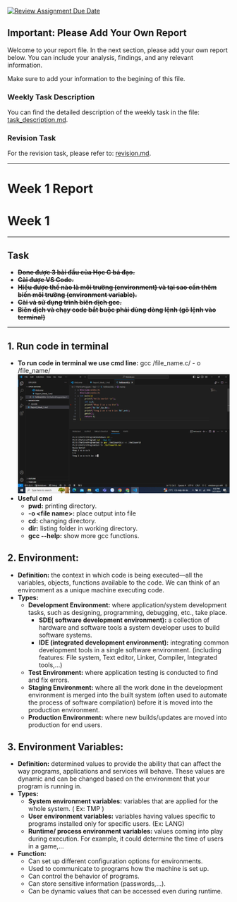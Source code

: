 [![Review Assignment Due Date](https://classroom.github.com/assets/deadline-readme-button-24ddc0f5d75046c5622901739e7c5dd533143b0c8e959d652212380cedb1ea36.svg)](https://classroom.github.com/a/9GUA6TDn)
<!--
File: readme.md
Author: [Your Name]
Created on: [Date]
Description: [Brief description of the file's purpose]
-->

## Important: Please Add Your Own Report

Welcome to your report file. In the next section, please add your own report below. You can include your analysis, findings, and any relevant information.

Make sure to add your information to the begining of this file.

### Weekly Task Description

You can find the detailed description of the weekly task in the file: [task_description.md](task_description.md).

### Revision Task

For the revision task, please refer to: [revision.md](revision.md).

---

# Week 1 Report
# Week 1
---
## **Task**
* ~~**Done được 3 bài đầu của Học C bá đạo.**~~
* ~~**Cài được VS Code.**~~
* ~~**Hiểu được thế nào là môi trường (environment) và tại sao cần thêm biến môi trường (environment variable).**~~
* ~~**Cài và sử dụng trình biên dịch gcc.**~~
* ~~**Biên dịch và chạy code bắt buộc phải dùng dòng lệnh (gõ lệnh vào terminal)**~~
---

## 1. **Run code in terminal**
- **To run code in terminal we use cmd line:**
 gcc /file_name.c/ - o /file_name/
![alt text](image1-1.png)
- **Useful cmd**
  - **pwd\:** printing directory.
  - **\-o \<file name>\:** place output into file
  - **cd\:** changing directory.
  - **dir\:** listing folder in working directory.
  - **gcc --help\:** show more gcc functions.
## 2. **Environment\:** 
- **Definition\:** the context in which code is being executed—all the variables, objects, functions available to the code. We can think of an environment as a unique machine executing code.
- **Types\:**
    - **Development Environment\:** where application/system development tasks, such as designing, programming, debugging, etc., take place.
       - **SDE( software development environment)\:** a collection of hardware and software tools a system developer uses to build software systems.
        - **IDE (integrated development environment)\:** integrating common development tools in a single software environment. (including features: File system, Text editor, Linker, Compiler, Integrated tools,...)
   - **Test Environment\:**  where application testing is conducted to find and fix errors.
   - **Staging Environment\:** where all the work done in the development environment is merged into the built system (often used to automate the process of software compilation) before it is moved into the production environment.
   - **Production Environment\:** where new builds/updates are moved into production for end users. 
## 3. **Environment Variables\:** 
- **Definition\:** determined values to provide the ability that can affect the way programs, applications and services will behave. These values are dynamic and can be changed based on the environment that your program is running in. 
- **Types\:** 
    - **System environment variables\:** variables that are applied for the whole system. ( Ex\: TMP )
    - **User environment variables\:** variables having values specific to programs installed only for specific users. (Ex\: LANG)
    - **Runtime/ process environment variables\:** values coming into play during execution. For example, it could determine the time of users in a game,...
- **Function\:**
  - Can set up different configuration options for environments.
  - Used to communicate to programs how the machine is set up.
  - Can control the behavior of programs.
  - Can store sensitive information (passwords,...).
  - Can be dynamic values that can be accessed even during runtime.
